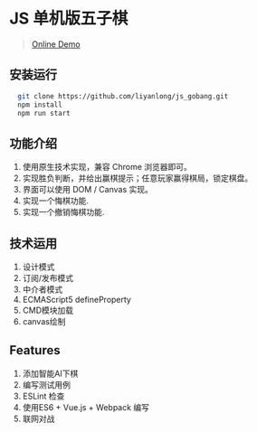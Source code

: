 # JS 单机版五子棋
> [Online Demo](https://liyanlong.github.io/js_gobang/)

## 安装运行
```bash
  git clone https://github.com/liyanlong/js_gobang.git
  npm install
  npm run start
```

## 功能介绍

1. 使用原生技术实现，兼容 Chrome 浏览器即可。 
2. 实现胜负判断，并给出赢棋提示；任意玩家赢得棋局，锁定棋盘。
3. 界面可以使用 DOM / Canvas 实现。
4. 实现一个悔棋功能.
5. 实现一个撤销悔棋功能.

## 技术运用

1. 设计模式
  1. 订阅/发布模式
  2. 中介者模式
2. ECMAScript5 defineProperty
3. CMD模块加载
4. canvas绘制

## Features
1. 添加智能AI下棋
2. 编写测试用例
3. ESLint 检查
4. 使用ES6 + Vue.js + Webpack 编写
5. 联网对战

